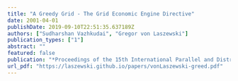 ```yaml
---
title: "A Greedy Grid - The Grid Economic Engine Directive"
date: 2001-04-01
publishDate: 2019-09-10T22:51:35.637189Z
authors: ["Sudharshan Vazhkudai", "Gregor von Laszewski"]
publication_types: ["1"]
abstract: ""
featured: false
publication: "*Proceedings of the 15th International Parallel and Distributed Processing Symposium, International Workshop on Internet Computing and E-Commerce (ICEC'01)*"
url_pdf: "https://laszewski.github.io/papers/vonLaszewski-greed.pdf"
---
```


